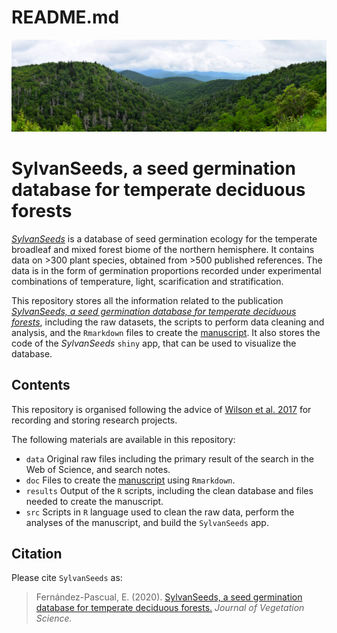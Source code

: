 README.md
================

![SylvanSeeds](data/2017070313%20Blue%20Ridge%20Parkway%20small.jpg)

# SylvanSeeds, a seed germination database for temperate deciduous forests

[*SylvanSeeds*](https://efernandezpascual.github.io/home/sylvanseeds.html)
is a database of seed germination ecology for the temperate broadleaf
and mixed forest biome of the northern hemisphere. It contains data on
\>300 plant species, obtained from \>500 published references. The data
is in the form of germination proportions recorded under experimental
combinations of temperature, light, scarification and stratification.

This repository stores all the information related to the publication
[*SylvanSeeds, a seed germination database for temperate deciduous
forests*](https://doi.org/10.1111/jvs.12960), including the raw
datasets, the scripts to perform data cleaning and analysis, and the
`Rmarkdown` files to create the
[manuscript](https://github.com/efernandezpascual/sylvanseeds/blob/master/doc/manuscript.md).
It also stores the code of the *SylvanSeeds* `shiny` app, that can be
used to visualize the database.

## Contents

This repository is organised following the advice of [Wilson et
al. 2017](https://doi.org/10.1371/journal.pcbi.1005510) for recording
and storing research projects.

The following materials are available in this repository:

  - `data` Original raw files including the primary result of the search
    in the Web of Science, and search notes.
  - `doc` Files to create the
    [manuscript](https://github.com/efernandezpascual/sylvanseeds/blob/master/doc/manuscript.md)
    using `Rmarkdown`.
  - `results` Output of the `R` scripts, including the clean database
    and files needed to create the manuscript.
  - `src` Scripts in `R` language used to clean the raw data, perform
    the analyses of the manuscript, and build the `SylvanSeeds` app.

## Citation

Please cite `SylvanSeeds` as:

> Fernández-Pascual, E. (2020). [SylvanSeeds, a seed germination
> database for temperate deciduous
> forests.](https://doi.org/10.1111/jvs.12960) *Journal of Vegetation
> Science.*
